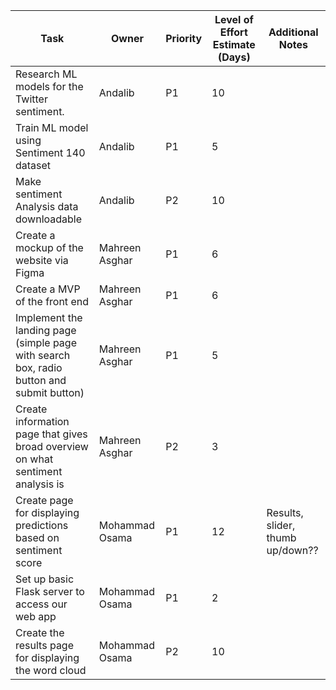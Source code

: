 | Task                                                                                     | Owner          | Priority | Level of Effort Estimate (Days) | Additional Notes                                                           |
| ---------------------------------------------------------------------------------------- | -------------- | -------- | ------------------------------- | -------------------------------------------------------------------------- |
| Research ML models for the Twitter sentiment.                                            | Andalib        | P1       | 10                              |                                                                            |
| Train ML model using Sentiment 140 dataset                                               | Andalib        | P1       | 5                               |                                                                            |
| Make sentiment Analysis data downloadable                                                | Andalib        | P2       | 10                              |                                                                            |
| Create a mockup of the website via Figma                                                 | Mahreen Asghar | P1       | 6                               |                                                                            |
| Create a MVP of the front end                                                            | Mahreen Asghar | P1       | 6                               |                                                                            |
| Implement the landing page (simple page with search box, radio button and submit button) | Mahreen Asghar | P1       | 5                               |                                                                            |
| Create information page that gives broad overview on what sentiment analysis is          | Mahreen Asghar | P2       | 3                               |                                                                            |
| Create page for displaying predictions based on sentiment score                          | Mohammad Osama | P1       | 12                              | Results, slider, thumb up/down??                                           |
| Set up basic Flask server to access our web app                                          | Mohammad Osama | P1       | 2                               |                                                                            |
| Create the results page for displaying the word cloud                                    | Mohammad Osama | P2       | 10                              |                                                                            |

